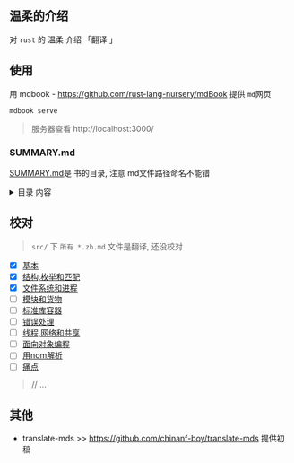 ## 温柔的介绍

对 `rust` 的 温柔 介绍 「翻译 」

## 使用 

用 mdbook  - https://github.com/rust-lang-nursery/mdBook 提供 `md`网页

```
mdbook serve
```

> 服务器查看 http://localhost:3000/

### SUMMARY.md 

[SUMMARY.md](./src/SUMMARY.md)是 书的目录, 注意 md文件路径命名不能错

<details>

<summary> 目录 内容</summary>

``` m
# 概要

[介绍](./readme.zh.md)

-   [基本](./1-basics.zh.md)
-   [结构,枚举和匹配](./2-structs-enums-lifetimes.zh.md)
-   [文件系统和进程](./3-filesystem.zh.md)
-   [模块和货物](./4-modules.zh.md)
-   [标准库容器](./5-stdlib-containers.zh.md)
-   [错误处理](./6-error-handling.zh.md)
-   [线程,网络和共享](./7-shared-and-networking.zh.md)
-   [面向对象编程](./object-orientation.zh.md)
-   [用nom解析](./nom-intro.zh.md)
-   [痛点](./pain-points.zh.md)

```

</details>


## 校对

> `src/` 下 `所有 *.zh.md` 文件是翻译, 还没校对


- [x] [基本](./src/1-basics.zh.md)
- [x] [结构,枚举和匹配](./src/2-structs-enums-lifetimes.zh.md)
- [x] [文件系统和进程](./src/3-filesystem.zh.md)
- [ ] [模块和货物](./src/4-modules.zh.md)
- [ ] [标准库容器](./src/5-stdlib-containers.zh.md)
- [ ] [错误处理](./src/6-error-handling.zh.md)
- [ ] [线程,网络和共享](./src/7-shared-and-networking.zh.md)
- [ ] [面向对象编程](./src/object-orientation.zh.md)
- [ ] [用nom解析](./src/nom-intro.zh.md)
- [ ] [痛点](./src/pain-points.zh.md)

> // ...


## 其他

- translate-mds >> https://github.com/chinanf-boy/translate-mds 提供初稿

